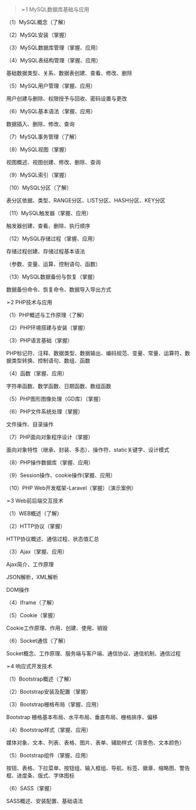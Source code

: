 > ➢1 MySQL数据库基础与应用

（1）MySQL概念（了解）

（2）MySQL安装（掌握）

（3）MySQL数据库管理（掌握、应用）

（4）MySQL表结构管理（掌握、应用）

基础数据类型、关系、数据表创建、查看、修改、删除

（5）MySQL用户管理（掌握、应用）

用户创建与删除、权限授予与回收、密码设置与更改

（6）MySQL基本语法（掌握、应用） 

数据插入、删除、修改、查询

（7）MySQL事务管理（了解）

（8）MySQL视图（掌握）

视图概述、视图创建、修改、删除、查询

（9）MySQL索引（掌握）

（10）MySQL分区（了解）

表分区依据、类型、RANGE分区、LIST分区、HASH分区、KEY分区

（11）MySQL触发器（掌握、应用）

触发器创建、查看、删除、执行顺序

（12）MySQL存储过程（掌握、应用）

存储过程创建、存储过程基本语法

（参数、变量、运算、控制语句、函数）

（13）MySQL数据备份与恢复（掌握）

数据备份命令、恢复命令、数据导入导出方式

➢2 PHP技术与应用

（1）PHP概述与工作原理（了解）

（2）PHP环境搭建与安装（掌握）

（3）PHP语言基础（掌握）

PHP标记符、注释、数据类型、数据输出、编码规范、变量、常量、运算符、数据类型转换、控制语句、数组、函数

（4）函数（掌握、应用）

字符串函数、数学函数、日期函数、数组函数

（5）PHP图形图像处理（GD库）（掌握）

（6）PHP文件系统处理（掌握）

文件操作、目录操作

（7）PHP面向对象程序设计（掌握）

面向对象特性（继承、封装、多态）、操作符、static关键字、设计模式

（8）PHP操作数据库（掌握、应用）

（9）Session操作、cookie操作(掌握、应用）

（10）PHP Web开发框架-Laravel（掌握）（演示案例）

➢3 Web前后端交互技术

（1）WEB概述（了解）

（2）HTTP协议（掌握）

HTTP协议概述、通信过程、状态值汇总

（3）Ajax（掌握、应用）

Ajax简介、工作原理

JSON解析，XML解析

DOM操作

（4）Iframe（了解）

（5）Cookie（掌握）

Cookie工作原理、作用、创建、使用、销毁

（6）Socket通信（了解）

Socket概念、工作原理、服务端与客户端、通信协议、通信机制、通信过程

➢4 响应式开发技术

（1）Bootstrap概述（了解）

（2）Bootstrap安装及配置（掌握）

（3）Bootstrap栅格布局（掌握、应用）

Bootstrap 栅格基本布局、水平布局、垂直布局、栅格排序、偏移

（4）Bootstrap样式（掌握、应用）

媒体对象、文本、列表、表格、图片、表单、辅助样式（背景色、文本颜色）

（5）Bootstrap组件（掌握、应用）

按钮、表格、下拉菜单、按钮组、输入框组、导航、标签、徽章、缩略图、警告框、进度条、版式、字体图标

（6）SASS（掌握）

SASS概述、安装配置、基础语法